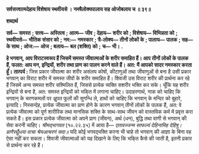 **सर्वसत्त्वात्मदेहाय विशेषाय स्थवीयसे ।** **नमषैलोक्यपालाय सह ओजोबलाय च ॥ ३९॥** 

**शब्दार्थ** 

**सर्व—** **समस्त** **; सत्त्व—** **अस्तित्व** **; आत्म—** **जीव** **; देहाय—** **शरीर को** **; विशेषाय—** **विभिन्नता को** **; स्थवीयसे—** **भौतिक संसार को** **;** **नम:—** **नमस्कार** **; त्रै-लोक्य—** **तीनों लोकों के** **; पालाय—** **पालक** **; सह—** **के साथ** **; ओज:—** **ओज** **; बलाय—** **बल (शक्ति) को** **;** **च—** **भी।** **.** 

**हे भगवान्, आप विराटस्वरूप हैं जिसमें समस्त जीवात्माओं के शरीर समाहित हैं। आप** **तीनों लोकों के पालक हैं, फलत: आप मन, इन्द्रियों, शरीर तथा प्राण का पालन करने वाले हैं।** **अत: मैं आपको सादर नमस्कार करता हूँ।** **तात्पर्य :** जिस प्रकार जीवात्मा का शरीर असंलय कोषों, कीटाणुओं तथा जीवाणुओं से बना है उसी प्रकार भगवान् का विराट शरीर में समस्त जीवों के शरीर समाहित हैं। शिवजी उस विराट शरीर की प्रार्थना कर रहे हैं जिसमें अन्य समस्त शरीर सश्मिलित हैं, जिससे प्रत्येक व्यक्ति सशरीर भक्ति कर सके। चूँकि यह शरीर इन्द्रियों से बना है, अत: समस्त इन्द्रियों को भकि्त में लगाना चाहिए। उदाहरणार्थ, नाक को चाहिए कि भगवान् के चरणकमलों पर अॢपत फूलों की सुगन्धि ले, हाथों को चाहिए कि भगवान् के मन्दिर को बुहारे, इत्यादि। निस्सन्देह, प्रत्येक जीवात्मा का प्राण होने के कारण भगवान् तीनों लोकों के पालक हैं, अत: वे प्रत्येक जीवात्मा को पूर्ण शारीरिक तथा मानसिक शक्ति के साथ-साथ जीवन को वास्तविक कर्म में प्रवृत्त करा सकते हैं। इस प्रकार प्रत्येक जीवात्मा को अपने प्राण (जीवन), अर्थ (धन), बुद्धि तथा वाणी से भगवान् की सेवा करनी चाहिए। *श्रीमद्भागवत*  (१०.२२.३५) में आया है— *एतावज्जन्म साफल्यं देहिनामिह देहिषु।* *प्राणैरर्थैॢधया वाचा श्रेयआचरणं सदा॥* यदि कोई भगवद्भक्ति करना भी चाहे तो भगवान् की आज्ञा के बिना वह ऐसा नहीं कर सकता। शिवजी जीवात्माओं को यह दिखाने के लिए कि भकि्त कैसे की जाती है, इतनी प्रकार से प्रार्थना कर रहे हैं।  
